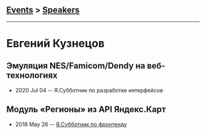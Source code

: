 ## [Events](../README.md) > [Speakers](../speakers.md)
---

# Евгений Кузнецов

## Эмуляция NES&#x2F;Famicom&#x2F;Dendy на веб-технологиях
- 2020 Jul 04 -- Я.Субботник по разработке интерфейсов    
## Модуль «Регионы» из API Яндекс.Карт
- 2018 May 26 -- [Я.Субботник по фронтенду](https://events.yandex.ru/lib/talks/5949/)    
